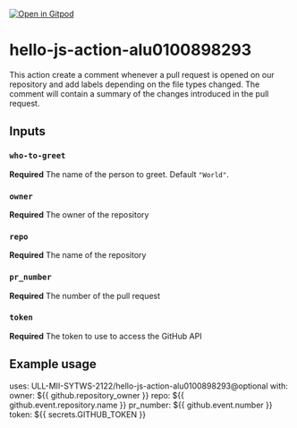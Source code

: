 [![Open in Gitpod](https://gitpod.io/button/open-in-gitpod.svg)](https://gitpod.io/#https://github.com/ULL-MII-SYTWS-2122/hello-js-action-alu0100898293)

# hello-js-action-alu0100898293

This action create a comment whenever a pull request is opened on our repository and add labels depending on the file types changed. The comment will contain a summary of the changes introduced in the pull request.

## Inputs

### `who-to-greet`

**Required** The name of the person to greet. Default `"World"`.

### `owner`

**Required** The owner of the repository

### `repo`
    
**Required** The name of the repository

### `pr_number`

**Required** The number of the pull request

### `token`

**Required** The token to use to access the GitHub API

## Example usage

uses: ULL-MII-SYTWS-2122/hello-js-action-alu0100898293@optional
with:
    owner: ${{ github.repository_owner }}
    repo: ${{ github.event.repository.name }}
    pr_number: ${{ github.event.number }}
    token: ${{ secrets.GITHUB_TOKEN }}